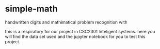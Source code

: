 # simple-math
handwritten digits and mathimatical problem recognition with 

this is a respiratory for our project in CSC2301 Inteligent systems.
here you will find the data set used and the jupyter notebook for you to test this project.
